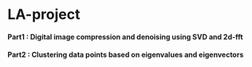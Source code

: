 # LA-project
#### Part1 : Digital image compression and denoising using SVD and 2d-fft
#### Part2 : Clustering data points based on eigenvalues and eigenvectors
